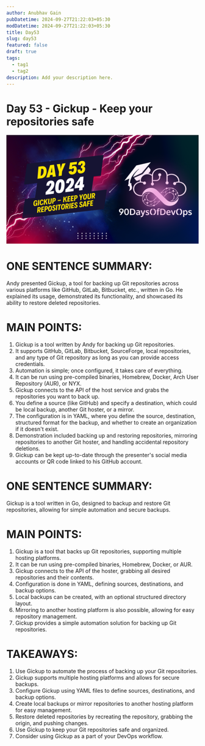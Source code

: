```yaml
---
author: Anubhav Gain
pubDatetime: 2024-09-27T21:22:03+05:30
modDatetime: 2024-09-27T21:22:03+05:30
title: Day53
slug: day53
featured: false
draft: true
tags:
  - tag1
  - tag2
description: Add your description here.
---
```


# Day 53 - Gickup - Keep your repositories safe

[![Watch the video](thumbnails/day53.png)](https://www.youtube.com/watch?v=hKB3XY7oMgo)

# ONE SENTENCE SUMMARY:

Andy presented Gickup, a tool for backing up Git repositories across various platforms like GitHub, GitLab, Bitbucket, etc., written in Go. He explained its usage, demonstrated its functionality, and showcased its ability to restore deleted repositories.

# MAIN POINTS:

1. Gickup is a tool written by Andy for backing up Git repositories.
2. It supports GitHub, GitLab, Bitbucket, SourceForge, local repositories, and any type of Git repository as long as you can provide access credentials.
3. Automation is simple; once configured, it takes care of everything.
4. It can be run using pre-compiled binaries, Homebrew, Docker, Arch User Repository (AUR), or NYX.
5. Gickup connects to the API of the host service and grabs the repositories you want to back up.
6. You define a source (like GitHub) and specify a destination, which could be local backup, another Git hoster, or a mirror.
7. The configuration is in YAML, where you define the source, destination, structured format for the backup, and whether to create an organization if it doesn't exist.
8. Demonstration included backing up and restoring repositories, mirroring repositories to another Git hoster, and handling accidental repository deletions.
9. Gickup can be kept up-to-date through the presenter's social media accounts or QR code linked to his GitHub account.

# ONE SENTENCE SUMMARY:

Gickup is a tool written in Go, designed to backup and restore Git repositories, allowing for simple automation and secure backups.

# MAIN POINTS:

1. Gickup is a tool that backs up Git repositories, supporting multiple hosting platforms.
2. It can be run using pre-compiled binaries, Homebrew, Docker, or AUR.
3. Gickup connects to the API of the hoster, grabbing all desired repositories and their contents.
4. Configuration is done in YAML, defining sources, destinations, and backup options.
5. Local backups can be created, with an optional structured directory layout.
6. Mirroring to another hosting platform is also possible, allowing for easy repository management.
7. Gickup provides a simple automation solution for backing up Git repositories.

# TAKEAWAYS:

1. Use Gickup to automate the process of backing up your Git repositories.
2. Gickup supports multiple hosting platforms and allows for secure backups.
3. Configure Gickup using YAML files to define sources, destinations, and backup options.
4. Create local backups or mirror repositories to another hosting platform for easy management.
5. Restore deleted repositories by recreating the repository, grabbing the origin, and pushing changes.
6. Use Gickup to keep your Git repositories safe and organized.
7. Consider using Gickup as a part of your DevOps workflow.
